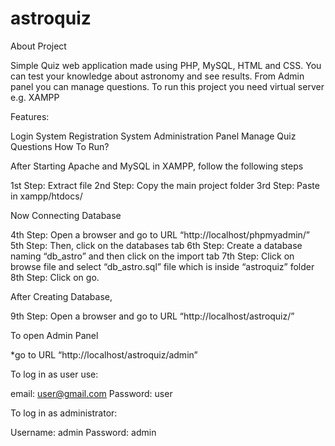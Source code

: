 # astroquiz
About Project

Simple Quiz web application made using PHP, MySQL, HTML and CSS. You can test your knowledge about astronomy and see results. From Admin panel you can manage questions.  To run this project you need virtual server e.g. XAMPP

Features:

Login System
Registration System
Administration Panel
Manage Quiz Questions
How To Run?

After Starting Apache and MySQL in XAMPP, follow the following steps

1st Step: Extract file
2nd Step: Copy the main project folder
3rd Step: Paste in xampp/htdocs/

Now Connecting Database

4th Step: Open a browser and go to URL “http://localhost/phpmyadmin/”
5th Step: Then, click on the databases tab
6th Step: Create a database naming “db_astro” and then click on the import tab
7th Step: Click on browse file and select “db_astro.sql” file which is inside “astroquiz” folder
8th Step: Click on go.

After Creating Database,

9th Step: Open a browser and go to URL “http://localhost/astroquiz/”

To open Admin Panel 

*go to URL “http://localhost/astroquiz/admin”

To log in as user use:

email: user@gmail.com 
Password: user

To log in as administrator:

Username: admin 
Password: admin

